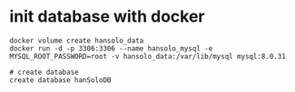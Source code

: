 # init database with docker

```
docker volume create hansolo_data 
docker run -d -p 3306:3306 --name hansolo_mysql -e MYSQL_ROOT_PASSWORD=root -v hansolo_data:/var/lib/mysql mysql:8.0.31

# create database
create database hanSoloDB
```